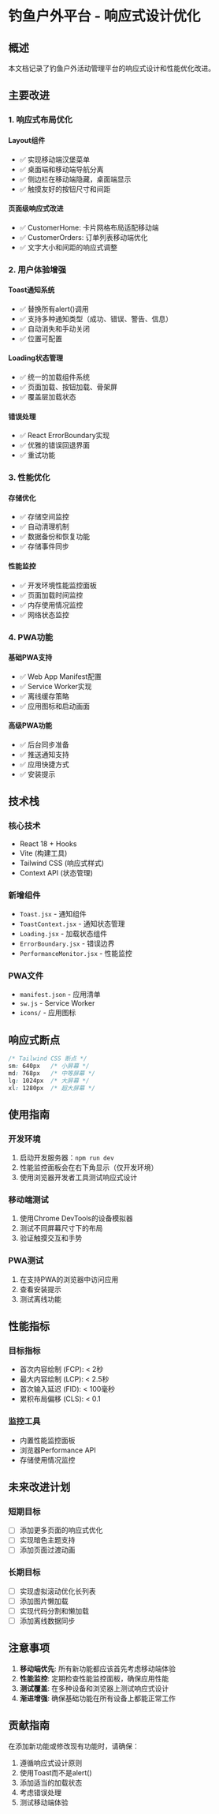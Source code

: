 # 钓鱼户外平台 - 响应式设计优化

## 概述
本文档记录了钓鱼户外活动管理平台的响应式设计和性能优化改进。

## 主要改进

### 1. 响应式布局优化

#### Layout组件
- ✅ 实现移动端汉堡菜单
- ✅ 桌面端和移动端导航分离
- ✅ 侧边栏在移动端隐藏，桌面端显示
- ✅ 触摸友好的按钮尺寸和间距

#### 页面级响应式改进
- ✅ CustomerHome: 卡片网格布局适配移动端
- ✅ CustomerOrders: 订单列表移动端优化
- ✅ 文字大小和间距的响应式调整

### 2. 用户体验增强

#### Toast通知系统
- ✅ 替换所有alert()调用
- ✅ 支持多种通知类型（成功、错误、警告、信息）
- ✅ 自动消失和手动关闭
- ✅ 位置可配置

#### Loading状态管理
- ✅ 统一的加载组件系统
- ✅ 页面加载、按钮加载、骨架屏
- ✅ 覆盖层加载状态

#### 错误处理
- ✅ React ErrorBoundary实现
- ✅ 优雅的错误回退界面
- ✅ 重试功能

### 3. 性能优化

#### 存储优化
- ✅ 存储空间监控
- ✅ 自动清理机制
- ✅ 数据备份和恢复功能
- ✅ 存储事件同步

#### 性能监控
- ✅ 开发环境性能监控面板
- ✅ 页面加载时间监控
- ✅ 内存使用情况监控
- ✅ 网络状态监控

### 4. PWA功能

#### 基础PWA支持
- ✅ Web App Manifest配置
- ✅ Service Worker实现
- ✅ 离线缓存策略
- ✅ 应用图标和启动画面

#### 高级PWA功能
- ✅ 后台同步准备
- ✅ 推送通知支持
- ✅ 应用快捷方式
- ✅ 安装提示

## 技术栈

### 核心技术
- React 18 + Hooks
- Vite (构建工具)
- Tailwind CSS (响应式样式)
- Context API (状态管理)

### 新增组件
- `Toast.jsx` - 通知组件
- `ToastContext.jsx` - 通知状态管理
- `Loading.jsx` - 加载状态组件
- `ErrorBoundary.jsx` - 错误边界
- `PerformanceMonitor.jsx` - 性能监控

### PWA文件
- `manifest.json` - 应用清单
- `sw.js` - Service Worker
- `icons/` - 应用图标

## 响应式断点

```css
/* Tailwind CSS 断点 */
sm: 640px   /* 小屏幕 */
md: 768px   /* 中等屏幕 */
lg: 1024px  /* 大屏幕 */
xl: 1280px  /* 超大屏幕 */
```

## 使用指南

### 开发环境
1. 启动开发服务器：`npm run dev`
2. 性能监控面板会在右下角显示（仅开发环境）
3. 使用浏览器开发者工具测试响应式设计

### 移动端测试
1. 使用Chrome DevTools的设备模拟器
2. 测试不同屏幕尺寸下的布局
3. 验证触摸交互和手势

### PWA测试
1. 在支持PWA的浏览器中访问应用
2. 查看安装提示
3. 测试离线功能

## 性能指标

### 目标指标
- 首次内容绘制 (FCP): < 2秒
- 最大内容绘制 (LCP): < 2.5秒
- 首次输入延迟 (FID): < 100毫秒
- 累积布局偏移 (CLS): < 0.1

### 监控工具
- 内置性能监控面板
- 浏览器Performance API
- 存储使用情况监控

## 未来改进计划

### 短期目标
- [ ] 添加更多页面的响应式优化
- [ ] 实现暗色主题支持
- [ ] 添加页面过渡动画

### 长期目标
- [ ] 实现虚拟滚动优化长列表
- [ ] 添加图片懒加载
- [ ] 实现代码分割和懒加载
- [ ] 添加离线数据同步

## 注意事项

1. **移动端优先**: 所有新功能都应该首先考虑移动端体验
2. **性能监控**: 定期检查性能监控面板，确保应用性能
3. **测试覆盖**: 在多种设备和浏览器上测试响应式设计
4. **渐进增强**: 确保基础功能在所有设备上都能正常工作

## 贡献指南

在添加新功能或修改现有功能时，请确保：
1. 遵循响应式设计原则
2. 使用Toast而不是alert()
3. 添加适当的加载状态
4. 考虑错误处理
5. 测试移动端体验
